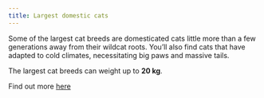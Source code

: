 ```yaml
---
title: Largest domestic cats
---
```

Some of the largest cat breeds are domesticated cats little more than a few generations away from their wildcat roots. You’ll also find cats that have adapted to cold climates, necessitating big paws and massive tails.

The largest cat breeds can weight up to **20 kg**. 
  
 Find out more [here](https://iga-j.github.io/largest-cats/ranking)

